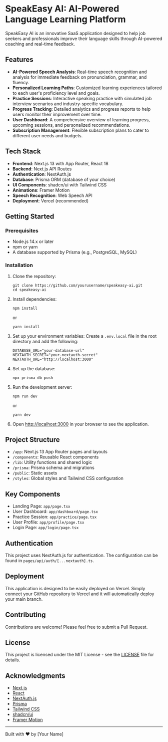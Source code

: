 # SpeakEasy AI: AI-Powered Language Learning Platform

SpeakEasy AI is an innovative SaaS application designed to help job seekers and professionals improve their language skills through AI-powered coaching and real-time feedback.

## Features

- **AI-Powered Speech Analysis**: Real-time speech recognition and analysis for immediate feedback on pronunciation, grammar, and fluency.
- **Personalized Learning Paths**: Customized learning experiences tailored to each user's proficiency level and goals.
- **Practice Sessions**: Interactive speaking practice with simulated job interview scenarios and industry-specific vocabulary.
- **Progress Tracking**: Detailed analytics and progress reports to help users monitor their improvement over time.
- **User Dashboard**: A comprehensive overview of learning progress, upcoming sessions, and personalized recommendations.
- **Subscription Management**: Flexible subscription plans to cater to different user needs and budgets.

## Tech Stack

- **Frontend**: Next.js 13 with App Router, React 18
- **Backend**: Next.js API Routes
- **Authentication**: NextAuth.js
- **Database**: Prisma ORM (database of your choice)
- **UI Components**: shadcn/ui with Tailwind CSS
- **Animations**: Framer Motion
- **Speech Recognition**: Web Speech API
- **Deployment**: Vercel (recommended)

## Getting Started

### Prerequisites

- Node.js 14.x or later
- npm or yarn
- A database supported by Prisma (e.g., PostgreSQL, MySQL)

### Installation

1. Clone the repository:
   ```
   git clone https://github.com/yourusername/speakeasy-ai.git
   cd speakeasy-ai
   ```

2. Install dependencies:
   ```
   npm install
   ```
   or
   ```
   yarn install
   ```

3. Set up your environment variables:
   Create a `.env.local` file in the root directory and add the following:
   ```
   DATABASE_URL="your-database-url"
   NEXTAUTH_SECRET="your-nextauth-secret"
   NEXTAUTH_URL="http://localhost:3000"
   ```

4. Set up the database:
   ```
   npx prisma db push
   ```

5. Run the development server:
   ```
   npm run dev
   ```
   or
   ```
   yarn dev
   ```

6. Open [http://localhost:3000](http://localhost:3000) in your browser to see the application.

## Project Structure

- `/app`: Next.js 13 App Router pages and layouts
- `/components`: Reusable React components
- `/lib`: Utility functions and shared logic
- `/prisma`: Prisma schema and migrations
- `/public`: Static assets
- `/styles`: Global styles and Tailwind CSS configuration

## Key Components

- Landing Page: `app/page.tsx`
- User Dashboard: `app/dashboard/page.tsx`
- Practice Session: `app/practice/page.tsx`
- User Profile: `app/profile/page.tsx`
- Login Page: `app/login/page.tsx`

## Authentication

This project uses NextAuth.js for authentication. The configuration can be found in `pages/api/auth/[...nextauth].ts`.

## Deployment

This application is designed to be easily deployed on Vercel. Simply connect your GitHub repository to Vercel and it will automatically deploy your main branch.

## Contributing

Contributions are welcome! Please feel free to submit a Pull Request.

## License

This project is licensed under the MIT License - see the [LICENSE](LICENSE) file for details.

## Acknowledgments

- [Next.js](https://nextjs.org/)
- [React](https://reactjs.org/)
- [NextAuth.js](https://next-auth.js.org/)
- [Prisma](https://www.prisma.io/)
- [Tailwind CSS](https://tailwindcss.com/)
- [shadcn/ui](https://ui.shadcn.com/)
- [Framer Motion](https://www.framer.com/motion/)

---

Built with ❤️ by [Your Name]
